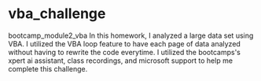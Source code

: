 # vba_challenge
bootcamp_module2_vba
In this homework, I analyzed a large data set using VBA. I utilized the VBA loop feature to have each page of data analyzed without having to rewrite the code everytime. I utilized the bootcamps's xpert ai assistant, class recordings, and microsoft support to help me complete this challenge.